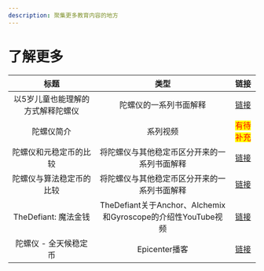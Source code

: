 ```yaml
---
description: 聚集更多教育内容的地方
---
```


# 了解更多



|         标题        |                         类型                         |                                           链接                                           |
| :---------------: | :------------------------------------------------: | :------------------------------------------------------------------------------------: |
| 以5岁儿童也能理解的方式解释陀螺仪 |                     陀螺仪的一系列书面解释                    |     [链接](https://medium.com/gyroscope-protocol/eli5-series-gyroscope-63cc0e7b272d)     |
|       陀螺仪简介       |                        系列视频                        |                          <mark style="color:red;">有待补充</mark>                          |
|    陀螺仪和元稳定币的比较    |               将陀螺仪与其他稳定币区分开来的一系列书面解释               | [链接](https://medium.com/gyroscope-protocol/gyroscope-is-different-part-1-72dcb8c303a4) |
|    陀螺仪与算法稳定币的比较   |               将陀螺仪与其他稳定币区分开来的一系列书面解释               | [链接](https://medium.com/gyroscope-protocol/gyroscope-is-different-part-1-72dcb8c303a4) |
|  TheDefiant: 魔法金钱 | TheDefiant关于Anchor、Alchemix和Gyroscope的介绍性YouTube视频 |                    [链接](https://www.youtube.com/watch?v=Qjly4GAbwq0)                   |
|    陀螺仪 - 全天候稳定币   |                     Epicenter播客                    |                         [链接](https://epicenter.tv/episodes/415)                        |
